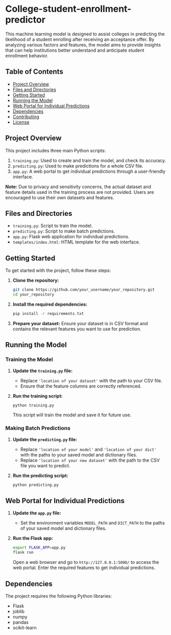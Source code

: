 # College-student-enrollment-predictor
This machine learning model is designed to assist colleges in predicting the likelihood of a student enrolling after receiving an acceptance offer. By analyzing various factors and features, the model aims to provide insights that can help institutions better understand and anticipate student enrollment behavior.
## Table of Contents
- [Project Overview](#project-overview)
- [Files and Directories](#files-and-directories)
- [Getting Started](#getting-started)
- [Running the Model](#running-the-model)
- [Web Portal for Individual Predictions](#web-portal-for-individual-predictions)
- [Dependencies](#dependencies)
- [Contributing](#contributing)
- [License](#license)
## Project Overview
This project includes three main Python scripts:
1. `training.py`: Used to create and train the model, and check its accuracy.
2. `predicting.py`: Used to make predictions for a whole CSV file.
3. `app.py`: A web portal to get individual predictions through a user-friendly interface.

**Note:** Due to privacy and sensitivity concerns, the actual dataset and feature details used in the training process are not provided. Users are encouraged to use their own datasets and features.

## Files and Directories
- `training.py`: Script to train the model.
- `predicting.py`: Script to make batch predictions.
- `app.py`: Flask web application for individual predictions.
- `templates/index.html`: HTML template for the web interface.

## Getting Started
To get started with the project, follow these steps:

1. **Clone the repository:**
    ```bash
    git clone https://github.com/your_username/your_repository.git
    cd your_repository
    ```

2. **Install the required dependencies:**
    ```bash
    pip install -r requirements.txt
    ```

3. **Prepare your dataset:**
    Ensure your dataset is in CSV format and contains the relevant features you want to use for prediction.

## Running the Model

### Training the Model
1. **Update the `training.py` file:**
   - Replace `'location of your dataset'` with the path to your CSV file.
   - Ensure that the feature columns are correctly referenced.

2. **Run the training script:**
    ```bash
    python training.py
    ```
   This script will train the model and save it for future use.

### Making Batch Predictions
1. **Update the `predicting.py` file:**
   - Replace `'location of your model'` and `'location of your dict'` with the paths to your saved model and dictionary files.
   - Replace `'location of your new dataset'` with the path to the CSV file you want to predict.

2. **Run the predicting script:**
    ```bash
    python predicting.py
    ```

## Web Portal for Individual Predictions
1. **Update the `app.py` file:**
   - Set the environment variables `MODEL_PATH` and `DICT_PATH` to the paths of your saved model and dictionary files.

2. **Run the Flask app:**
    ```bash
    export FLASK_APP=app.py
    flask run
    ```
   Open a web browser and go to `http://127.0.0.1:5000/` to access the web portal. Enter the required features to get individual predictions.

## Dependencies
The project requires the following Python libraries:
- Flask
- joblib
- numpy
- pandas
- scikit-learn
